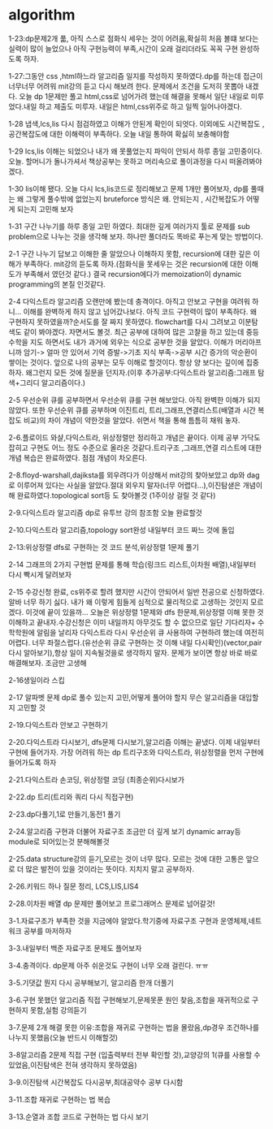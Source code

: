 # algorithm


1-23:dp문제2개 풂, 아직 스스로 점화식 세우는 것이 어려움,확실히 처음 볼떄 보다는 실력이 많이 늘었으나 아직 구현능력이 부족,시간이 오래 걸리더라도 꼭꼭 구현 완성하도록 하자.


1-27:그동안 css ,html하느라 알고리즘 일지를 작성하지 못하였다.dp를 하는데 접근이 너무너무 어려워 mit강의 듣고 다시 해보려 한다. 문제에서 조건을 도저히 못뽑아 내겠다.
오늘 dp 1문제만 풀고 html,css로 넘어가려 했는데 해결을 못해서 일단 내일로 미루었다.내일 하고 제출도 미루자. 내일은 html,css위주로 하고 일찍 일어나야겠다. 


1-28 냅색,lcs,lis 다시 점검하였고 이해가 안된게 확인이 되엇다. 이외에도 시간복잡도 ,공간복잡도에 대한 이해력이 부족하다. 오늘 내일 통하여 확싫히 보충해야함

1-29 lcs,lis 이해는 되었으나 내가 왜 못풀었는지 파익이 안되서 하루 종일 고민중이다. 오늘. 할머니가 돌나가셔서 책상공부는 못하고 머리속으로 풀이과정을 다시 떠올려봐야겠다.


1-30 lis이해 됐다. 오늘 다시 lcs,lis코드로 정리해보고 문제 1개만 풀어보자, dp를 풀때는 왜 그렇게 풀수밖에 없었는지 bruteforce 방식은 왜. 안되는지 , 시간복잡도가 어떻게 되는지 고민해 보자


1-31 구간 나누기를 하루 종일 고민 하였다. 최대한 깊게 여러가지 툴로 문제를 sub problem으로 나누는 것을 생각해 보자. 하나만 풀더라도 똑바로 푸는게 맞는 방법이다.

2-1 구간 나누기 답보고 이해한 줄 알았으나 이해하지 못함, recursion에 대한 깊은 이해가 부족하다. mit강의 듣도록 하자.(점화식을 못세우는 것은 recursion에 대한 이해도가 부족해서 였던것 같다.)
결국 recursion에다가 memoization이 dynamic programming의 본질 인것같다.


2-4 다익스트라 알고리즘 오랜만에 봤는데 충격이다. 아직고 안보고 구현을 여려워 하니... 이해를 완벽하게 하지 않고 넘어갔나보다. 아직 코드 구현력이 많이 부족하다. 왜 구현하지 못하였을까?순서도를 잘  짜지 못하였다. flowchart를 다시 그려보고 이분탐색도 같이 봐야겠다. 자면서도 볼것. 최근 공부에 대하여 많은 고찰을 하고 있는데 중등 수학을 지도 하면서도 내가 과거에 외우는 식으로 공부한 것을 알았다. 이해가 머리아프니까 암기-> 얼마 안 있어서 기억 증발->기초 지식 부족->공부 시간 증가의 악순환이 쌓이는 것이다. 앞으로 나의 공부는 모두 이해로 할것이다. 항상 양 보다는 깊이에 집중하자. 왜그런지 모든 것에 질문을 던지자.(이후 추가공부:다익스트라 알고리즘:그래프 탐색+그리디 알고리즘이다.)

2-5 우선순위 큐를 공부하면서 우선순위 큐를 구현 해보았다. 아직 완벽한 이해가 되지 않았다. 또한 우선순위 큐를 공부하며 이진트리, 트리,그래프,연결리스트(배열과 시간 복잡도 비교)의 차이 개념이 약한것을 알았다. 쉬면서 책을 통해 틈틈히 채워 놓자.



2-6.플로이드 와샬,다익스트라, 위상정렬만 정리하고 개념은 끝이다. 이제 공부 가닥도 잡히고 구현도 어느 정도 수준으로 올라온 것같다.트리구조 ,그래프,연결 리스트에 대한 개념 복습은 완료하였다.
점점 개념이 차오른다. 

2-8.floyd-warshall,dajiksta를 외우려다가 이상해서 mit강의 찾아보았고 dp와 dag로 이루어져 있다는 사실을 알았다.절대 외우지 말자(너무 어렵다...),이진탐샏은 개념이해 완료하였다.topological sort등 도 찾아볼것 (1주이상 걸릴 것 같다)


2-9.다익스트라 알고리즘 dp로 유투브 강의 참조함 오늘 완료할것


2-10.다익스트라 알고리즘,topology sort완성 내일부터 코드 짜느 것에 돌입


2-13:위상정렬 dfs로 구현하는 것 코드 분석,위상정렬 1문제 풀기

2-14 그래프의 2가지 구현법 문제를 통해 학습(링크드 리스트,이차원 배열),내일부터 다시 빡시게 달려보자


2-15 수강신청 완료, cs위주로 할려 했지만 시간이 안되어서 일반 전공으로 신청하였다. 알바 너무 하기 싫다. 내가 왜 이렇게 힘들게 심적으로 물리적으로 고생하는 것인지 모르겠다. 이것에 끝이 있을까...
오늘은 위상정렬 1문제와 dfs 한문제,위상정렬 이해 못한 것 이해하고 끝내자.수강신청은 이미 내일까지 아무것도 할 수 없으므로 일단 기다리자+ 수학학원에 알림을 날리자
다익스트라 다시 우선순위 큐 사용하여 구현하려 했는데 여전히 어렵다. 너무 좌절스럽다.(유선순위 큐로 구현하는 것 이해 내일 다시확인)(vector,pair다시 알아보기),항상 일이 지속될것을로 생각하지 말자. 문제가 보이면 항상 바로 바로 해결해보자. 조금만 고생해 

2-16생일이라 스킵

2-17 알파벳 문제 dp로 풀수 있는지 고민,어떻게 풀어야 할지 무슨 알고리즘을 대입할지 고민할 것

2-19.다익스트라 안보고 구현하기

2-20.다익스트라 다시보기, dfs문제 다시보기,알고리즘 이해는 끝냈다. 이제 내일부터 구현에 들어가자. 가장 어려워 하는 dp 트리구조와 다익스트라, 위상정렬을 먼저 구현에 들어가도록 하자

2-21.다익스트라 손코딩, 위상정렬 코딩 (최종순위)다시보가

2-22.dp 트리(트리와 쿼리 다시 직접구현)

2-23.dp다풀기,1로 만들기,동전1 풀기

2-24.알고리즘 구현과 더불어 자료구조 조금만 더 깊게 보기 dynamic array등 module로 되어있는것 분해해볼것

2-25.data structure강의 듣기,모르는 것이 너무 많다. 모르는 것에 대한 고통은 앞으로 더 많은 발전이 있을 것이라는 뜻이다. 지치지 말고 공부하자.

2-26.키워드 하나 질문 정리, LCS,LIS,LIS4 

2-28.이차원 배열 dp 문제만 풀어보고 프로그래머스 문제로 넘어갈것!

3-1.자료구조가 부족한 것을 지금에야 알았다.학기중에 자료구조 구현과 운영체제,네트워크 공부를 마저하자

3-3.내일부터 백준 자료구조 문제도 플어보자

3-4.충격이다. dp문제 아주 쉬운것도 구현이 너무 오래 걸린다. ㅠㅠ

3-5.기댓값 뭔지 다시 공부해보기, 알고리즘 한개 더풀기

3-6.구현 못했던 알고리즘 직접 구현해보기,문제못푼 원인 찾음,조합을 재귀적으로 구현하지 못함,실험 강의듣기

3-7.문제 2개 해결 못한 이유:조합을 재귀로 구현하는 법을 몰랐음,dp경우 조건하나를 나누지 못했음(오늘 반드시 이해할것)

3-8알고리즘 2문제 직접 구현 (입출력부터 전부 확인할 것),교양강의 1(큐를 사용할 수 있었음,이진탐색은 전혀 생각하지 못하였음)

3-9.이진탐색 시간복잡도 다시공부,최대공약수 공부 다시함

3-11.조합 재귀로 구현하는 법 복습

3-13.순열과 조합 코드로 구현하는 법 다시 보기
